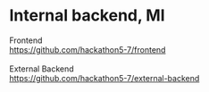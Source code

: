 # Internal backend, Ml

Frontend <br>
https://github.com/hackathon5-7/frontend
<br> <br>
External Backend 
<br>
https://github.com/hackathon5-7/external-backend
